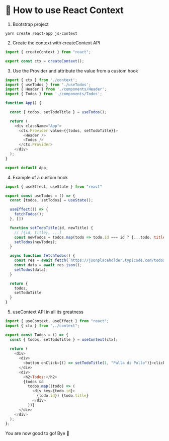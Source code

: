 # 🤔 How to use React Context

1) Bootstrap project

```
yarn create react-app js-context
```

2) Create the context with createContext API

```javascript
import { createContext } from "react";

export const ctx = createContext();
```

3) Use the Provider and attribute the value from a custom hook

```javascript
import { ctx } from './context';
import { useTodos } from './useTodos';
import { Header } from './components/Header';
import { Todos } from './components/Todos';

function App() {

  const { todos, setTodoTitle } = useTodos();

  return (
    <div className="App">
      <ctx.Provider value={{todos, setTodoTitle}}>
        <Header />
        <Todos />
      </ctx.Provider>
    </div>
  );
}

export default App;
```

4) Example of a custom hook

```javascript
import { useEffect, useState } from "react"

export const useTodos = () => {
  const [todos, setTodos] = useState();

  useEffect(() => {
    fetchTodos();
  }, [])

  function setTodoTitle(id, newTitle) {
    // [{id, title}, ...] 
    const newTodos = todos.map(todo => todo.id === id ? {...todo, title: newTitle } : todo);
    setTodos(newTodos);
  }

  async function fetchTodos() {
    const res = await fetch(`https://jsonplaceholder.typicode.com/todos`)
    const data = await res.json();
    setTodos(data);
  }

  return {
    todos,
    setTodoTitle
  }
}
```

5) useContext API in all its greatness

```javascript
import { useContext, useEffect } from "react";
import { ctx } from "../context";

export const Todos = () => {
  const { todos, setTodoTitle } = useContext(ctx);
  
  return (
    <div>
      <div>
        <button onClick={() => setTodoTitle(1, "Palla di Pollo")}>click</button>
      </div>
      <div>
        <h2>Todos:</h2>
        {todos &&
          todos.map((todo) => (
            <div key={todo.id}>
              {todo.id}) {todo.title}
            </div>
          ))}
      </div>
    </div>
  );
};

```

You are now good to go! Bye 👋
